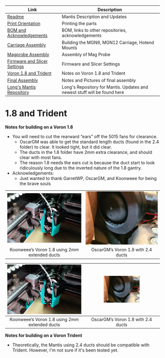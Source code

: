 


|  Link  | Description |
|--|--|
| [Readme](readme.md)  |  Mantis Description and Updates |
|  [Print Orientation](print_orientation.md)  |  Printing the parts  |
|  [BOM and Acknowledgements](bom_acknowledgements.md)  |  BOM, links to other repositories, acknowledgements  |
| [Carriage Assembly](carriage_assembly.md) | Building the MGN9, MGN12 Carriage, Hotend Mounts |
|  [Magprobe Assembly](magprobe.md)  |  Assembly of Mag Probe  |
|  [Firmware and Slicer Settings](firmware_slicer_settings.md)  |  Firmware and Slicer Settings |
| [Voron 1.8 and Trident](1.8_trident.md)| Notes on Voron 1.8 and Trident|
|  [Final Assembly](final_assembly.md)| Notes and Pictures of final assembly
|  [Long's Mantis Repository](https://github.com/mandryd/VoronUsers/tree/master/printer_mods/Long/Mantis_Dual_5015) | Long's Repository for Mantis.  Updates and newest stuff will be found here  |


1.8 and Trident
============
**Notes for building on a Voron 1.8**
- You will need to cut the rearward “ears” off the 5015 fans for clearance.
  - OscarGM was able to get the standard length ducts (found in the 2.4 folder) to clear. It looked tight, but it did clear.
  - The ducts in the 1.8 folder have 2mm extra clearance, and should clear with most fans.
  - The reason 1.8 needs the ears cut is because the duct start to look ridiculously long due to the inverted nature of the 1.8 gantry.
- Acknowledgements:
  - Just wanted to thank GarretWP, OscarGM, and Koonweee for being the brave souls
 <table width=100%>
 <TR>
 <TD align="center"> <img src="images/1.8_koonweee.png"></TD>
  <TD align="center"> <img src="images/1.8_OscarGM_cut_ears.jpg"></TD>
 </TR>
 <TR>
 <TD align="center">Koonweee’s Voron 1.8 using 2mm extended ducts</TD>
 <TD align="center">OscarGM’s Voron 1.8 with 2.4 ducts</TD>
 </TR>
 </table>

|  <img src="images/1.8_koonweee.png">  |  <img src="images/1.8_OscarGM_cut_ears.jpg" width=50% height=50%>  |
| :--: | :--: |
|Koonweee’s Voron 1.8 using 2mm extended ducts| OscarGM’s Voron 1.8 with 2.4 ducts| 
  
**Notes for building on a Voron Trident**
- Theoretically, the Mantis using 2.4 ducts should be compatible with Trident.  However, I'm not sure if it's been tested yet.  
